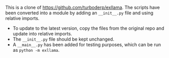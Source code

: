 This is a clone of https://github.com/turboderp/exllama.
The scripts have been converted into a module by adding an `__init__.py` file
and using relative imports.

- To update to the latest version, copy the files from the original repo and update into relative imports.
- The `__init__.py` file should be kept unchanged.
- A `__main__.py` has been added for testing purposes, which can be run as `python -m exllama`.
